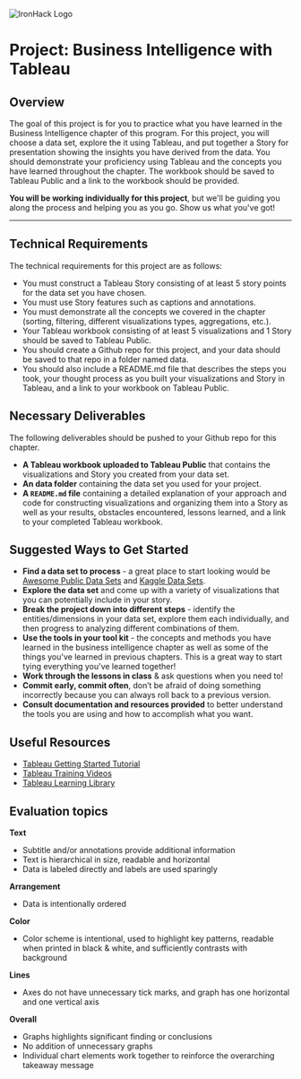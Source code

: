 ![IronHack Logo](https://s3-eu-west-1.amazonaws.com/ih-materials/uploads/upload_d5c5793015fec3be28a63c4fa3dd4d55.png)

# Project: Business Intelligence with Tableau

## Overview

The goal of this project is for you to practice what you have learned in the Business Intelligence chapter of this program. For this project, you will choose a data set, explore the it using Tableau, and put together a Story for presentation showing the insights you have derived from the data. You should demonstrate your proficiency using Tableau and the concepts you have learned throughout the chapter. The workbook should be saved to Tableau Public and a link to the workbook should be provided.

**You will be working individually for this project**, but we'll be guiding you along the process and helping you as you go. Show us what you've got!

---

## Technical Requirements

The technical requirements for this project are as follows:

- You must construct a Tableau Story consisting of at least 5 story points for the data set you have chosen.
- You must use Story features such as captions and annotations.
- You must demonstrate all the concepts we covered in the chapter (sorting, filtering, different visualizations types, aggregations, etc.).
- Your Tableau workbook consisting of at least 5 visualizations and 1 Story should be saved to Tableau Public.
- You should create a Github repo for this project, and your data should be saved to that repo in a folder named data.
- You should also include a README.md file that describes the steps you took, your thought process as you built your visualizations and Story in Tableau, and a link to your workbook on Tableau Public.

## Necessary Deliverables

The following deliverables should be pushed to your Github repo for this chapter.

- **A Tableau workbook uploaded to Tableau Public** that contains the visualizations and Story you created from your data set.
- **An data folder** containing the data set you used for your project.
- **A `README.md` file** containing a detailed explanation of your approach and code for constructing visualizations and organizing them into a Story as well as your results, obstacles encountered, lessons learned, and a link to your completed Tableau workbook.

## Suggested Ways to Get Started

- **Find a data set to process** - a great place to start looking would be [Awesome Public Data Sets](https://github.com/awesomedata/awesome-public-datasets) and [Kaggle Data Sets](https://www.kaggle.com/datasets).
- **Explore the data set** and come up with a variety of visualizations that you can potentially include in your story.
- **Break the project down into different steps** - identify the entities/dimensions in your data set, explore them each individually, and then progress to analyzing different combinations of them.
- **Use the tools in your tool kit** - the concepts and methods you have learned in the business intelligence chapter as well as some of the things you've learned in previous chapters. This is a great way to start tying everything you've learned together!
- **Work through the lessons in class** & ask questions when you need to!
- **Commit early, commit often**, don’t be afraid of doing something incorrectly because you can always roll back to a previous version.
- **Consult documentation and resources provided** to better understand the tools you are using and how to accomplish what you want.

## Useful Resources

- [Tableau Getting Started Tutorial](https://onlinehelp.tableau.com/current/guides/get-started-tutorial/en-us/get-started-tutorial-home.html)
- [Tableau Training Videos](https://www.tableau.com/learn/training)
- [Tableau Learning Library](https://onlinehelp.tableau.com/current/guides/get-started-tutorial/en-us/get-started-tutorial-next.html)

## Evaluation topics

**Text**

- Subtitle and/or annotations provide additional information
- Text is hierarchical in size, readable and horizontal
- Data is labeled directly and labels are used sparingly

**Arrangement**

- Data is intentionally ordered

**Color**

- Color scheme is intentional, used to highlight key patterns, readable when printed in black & white, and sufficiently contrasts with background

**Lines**

- Axes do not have unnecessary tick marks, and graph has one horizontal and one vertical axis

**Overall**

- Graphs highlights significant finding or conclusions
- No addition of unnecessary graphs
- Individual chart elements work together to reinforce the overarching takeaway message
